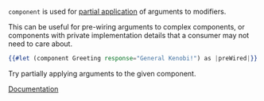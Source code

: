 `component` is used for [partial application][wiki] of arguments to modifiers.

This can be useful for pre-wiring arguments to complex components, or components with private implementation details that a consumer may not need to care about.

```hbs
{{#let (component Greeting response="General Kenobi!") as |preWired|}}
```

Try partially applying arguments to the given component.

[Documentation][docs]

[docs]: https://api.emberjs.com/ember/release/classes/Ember.Templates.helpers/methods/component?anchor=component
[wiki]: https://en.wikipedia.org/wiki/Partial_application
